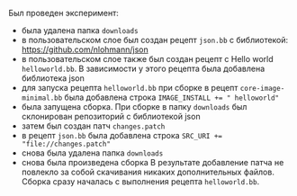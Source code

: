 Был проведен эксперимент:
- была удалена папка `downloads`
- в пользовательском слое был создан рецепт `json.bb` с библиотекой: https://github.com/nlohmann/json
- в пользовательском слое также был создан рецепт с Hello world `helloworld.bb`. В зависимости у этого рецепта была добавлена библиотека json
- для запуска рецепта `helloworld.bb` при сборке в рецепт `core-image-minimal.bb` была добавлена строка 
`IMAGE_INSTALL += " helloworld"`
- была запущена сборка. При сборке в папку `downloads` был склонирован репозиторий с библиотекой json
- затем был создан патч `changes.patch`
- в рецепт `json.bb` была добавлена строка
`SRC_URI += "file://changes.patch"`
- снова была удалена папка `downloads`
- снова была произведена сборка 
В результате добавление патча не повлекло за собой скачивания никаких дополнительных файлов. Сборка сразу началась с выполнения рецепта `helloworld.bb`.